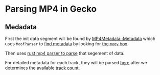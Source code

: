 # Parsing MP4 in Gecko

## Medadata

First the init data segment will be found by [MP4Metadata::Metadata](https://searchfox.org/mozilla-central/rev/b25ff1fab82c2d3a91531ad3735e50422407b163/dom/media/mp4/MP4Demuxer.cpp#92) which uses `MoofParser` to [find metadata](https://searchfox.org/mozilla-central/rev/b25ff1fab82c2d3a91531ad3735e50422407b163/dom/media/mp4/MoofParser.cpp#206-234) by looking for [the `moov` box](https://searchfox.org/mozilla-central/rev/b25ff1fab82c2d3a91531ad3735e50422407b163/dom/media/mp4/MoofParser.cpp#193-200).

Then uses [rust mp4 parser to parse](https://searchfox.org/mozilla-central/rev/b25ff1fab82c2d3a91531ad3735e50422407b163/dom/media/mp4/MP4Metadata.cpp#101) that segement of data.

For detailed metadata for each track, they will be parsed [here](https://searchfox.org/mozilla-central/rev/b25ff1fab82c2d3a91531ad3735e50422407b163/dom/media/mp4/MP4Metadata.cpp#348-349,375-376) after we determines the available [track count](https://searchfox.org/mozilla-central/rev/b25ff1fab82c2d3a91531ad3735e50422407b163/dom/media/mp4/MP4Demuxer.cpp#114,127).
